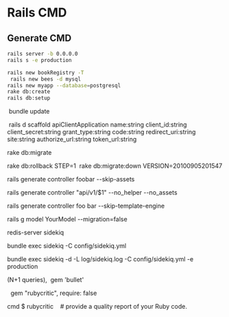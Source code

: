 # Rails CMD



## Generate CMD

```bash
rails server -b 0.0.0.0
rails s -e production

rails new bookRegistry -T
 rails new bees -d mysql
rails new myapp --database=postgresql
rake db:create 
rails db:setup
```



 bundle update


 rails d scaffold apiClientApplication name:string client_id:string client_secret:string grant_type:string code:string redirect_uri:string site:string authorize_url:string token_url:string


rake db:migrate

rake db:rollback STEP=1 
rake db:migrate:down VERSION=20100905201547


rails generate controller foobar --skip-assets

rails generate controller "api/v1/$1" --no_helper --no_assets

rails generate controller foo bar --skip-template-engine


rails g model YourModel --migration=false


redis-server
sidekiq

 bundle exec sidekiq -C config/sidekiq.yml

bundle exec sidekiq -d -L log/sidekiq.log -C config/sidekiq.yml -e production

 






(N+1 queries),
 gem 'bullet' 

  gem "rubycritic", require: false

cmd $ rubycritic    # provide a quality report of your Ruby code.
